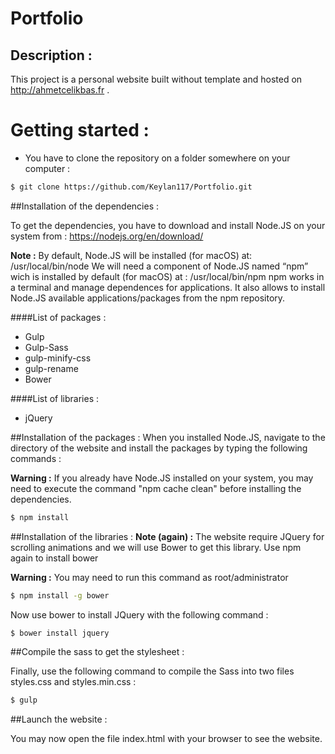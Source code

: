 # Portfolio
## Description :
This project is a personal website built without template and hosted on http://ahmetcelikbas.fr .


# Getting started :

- You have to clone the repository on a folder somewhere on your computer :
```bash
$ git clone https://github.com/Keylan117/Portfolio.git
```
		
##Installation of the dependencies : 

To get the dependencies, you have to download and install Node.JS on your system from : https://nodejs.org/en/download/

**Note :** 
	By default, Node.JS will be installed (for macOS) at: /usr/local/bin/node
	We will need a component of Node.JS named “npm” wich is installed by default (for macOS) at : /usr/local/bin/npm
	npm works in a terminal and manage dependences for applications.
	It also allows to install Node.JS available applications/packages from the npm repository.

####List of packages :
* Gulp
* Gulp-Sass
* gulp-minify-css
* gulp-rename
* Bower

####List of libraries : 
* jQuery



##Installation of the packages :
When you installed Node.JS, navigate to the directory of the website and install the packages by typing the following commands :

**Warning :** If you already have Node.JS installed on your system, you may need to execute the command "npm cache clean" before installing the dependencies.

```bash
$ npm install
```
##Installation of the libraries :
**Note (again) :**
	The website require JQuery for scrolling animations and we will use Bower to get this library. 
  Use npm again to install bower
  
 **Warning :** You may need to run this command as root/administrator
```bash
$ npm install -g bower
```

Now use bower to install JQuery with the following command : 
```bash
$ bower install jquery
```

##Compile the sass to get the stylesheet :

Finally, use the following command to compile the Sass into two files styles.css and styles.min.css :
```bash
$ gulp
```

##Launch the website :

You may now open the file index.html with your browser to see the website.
